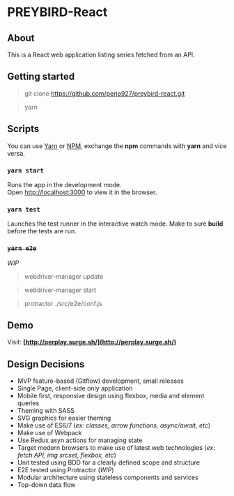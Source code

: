 # PREYBIRD-React

## About
This is a React web application listing series fetched from an API.

## Getting started
> git clone https://github.com/perjo927/preybird-react.git

> yarn

## Scripts
You can use [Yarn](https://yarnpkg.com) or [NPM](https://www.npmjs.com/), exchange the **npm** commands with **yarn** and vice versa.

### `yarn start`
Runs the app in the development mode.<br>
Open [http://localhost:3000](http://localhost:3000) to view it in the browser.


### `yarn test`
Launches the test runner in the interactive watch mode. Make to sure **build** before the tests are run.<br>

### ~~`yarn e2e`~~
*WIP*
> webdriver-manager update

> webdriver-manager start

> protractor ./src/e2e/conf.js


## Demo
Visit: **[http://perplay.surge.sh/](http://perplay.surge.sh/)**

## Design Decisions
* MVP feature-based (Gitflow) development, small releases
* Single Page, client-side only application
* Mobile first, responsive design using flexbox, media and element queries
* Theming with SASS
* SVG graphics for easier theming
* Make use of ES6/7 (_ex: classes, arrow functions, async/await, etc_)
* Make use of Webpack
* Use Redux asyn actions for managing state
* Target modern browsers to make use of latest web technologies (_ex: fetch API, img srcset, flexbox, etc_)
* Unit tested using BDD for a clearly defined scope and structure
* E2E tested using Protractor (_WIP_)
* Modular architecture using stateless components and services
* Top-down data flow

